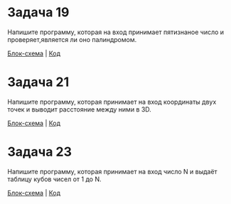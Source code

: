 # Задача 19
Напишите программу, которая на вход принимает пятизнаное число и проверяет,является ли оно палиндромом.

[Блок-схема](ex19/digram19.png)  |  [Код](ex19/Program.cs)

# Задача 21
Напишите программу, которая принимает на вход координаты двух точек и выводит расстояние между ними в 3D.

[Блок-схема](ex21/diagram.png)  |  [Код](ex21/Program.cs)

# Задача 23
Напишите программу, которая принимает на вход число N и выдаёт таблицу кубов чисел от 1 до N.

[Блок-схема](ex23/diagram23.png)  |  [Код](ex21/Program.cs)